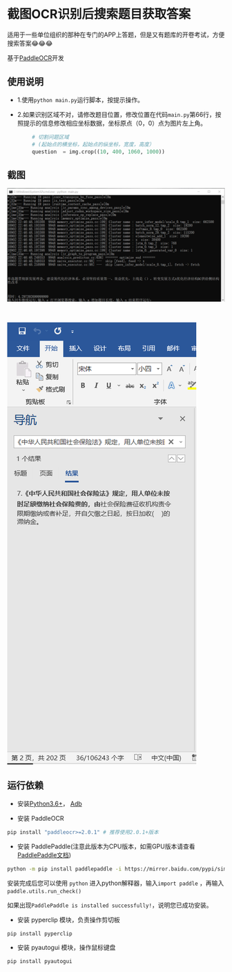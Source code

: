 # 截图OCR识别后搜索题目获取答案

适用于一些单位组织的那种在专门的APP上答题，但是又有题库的开卷考试，方便搜索答案😂😂😂

基于[PaddleOCR](https://github.com/PaddlePaddle/PaddleOCR)开发

## 使用说明



- 1.使用`python main.py`运行脚本，按提示操作。

- 2.如果识别区域不对，请修改题目位置，修改位置在代码`main.py`第66行，按照提示的信息修改相应坐标数据，坐标原点（0，0）点为图片左上角。

```python
        # 切割问题区域
        # (起始点的横坐标，起始点的纵坐标，宽度，高度）
        question  = img.crop((10, 400, 1060, 1000))
```

## 截图

![运行示例](/screenshot.png '运行示例')

<br/>

![自动搜索](/screenshot1.png '自动搜索')


## 运行依赖

- 安装[Python3.6+](https://www.python.org/downloads/)， [Adb](https://developer.android.google.cn/studio/command-line/adb)

- 安装 PaddleOCR

```bash
pip install "paddleocr>=2.0.1" # 推荐使用2.0.1+版本
```

- 安装 PaddlePaddle(注意此版本为CPU版本，如需GPU版本请查看[PaddlePaddle文档](https://www.paddlepaddle.org.cn/install/quick?docurl=/documentation/docs/zh/install/pip/windows-pip.html))

```bash
python -m pip install paddlepaddle -i https://mirror.baidu.com/pypi/simple
```

安装完成后您可以使用 `python` 进入python解释器，输入`import paddle` ，再输入 `paddle.utils.run_check()`

如果出现`PaddlePaddle is installed successfully!`，说明您已成功安装。

- 安装 pyperclip 模块，负责操作剪切板

```
pip install pyperclip
```

- 安装 pyautogui 模块，操作鼠标键盘

```bash
pip install pyautogui
```
